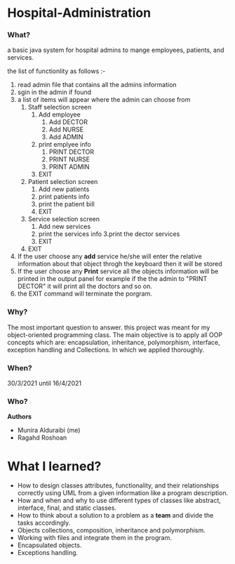 # Hospital-Administration

### What?
a basic java system for hospital admins to mange employees, patients, and services.

the list of functionlity as follows :-
1. read admin file that contains all the admins information
2. sgin in the admin if found
3. a list of items will appear where the admin can choose from 
    1. Staff selection screen 
        1. Add employee
            1. Add DECTOR
            2. Add NURSE
            3. Add ADMIN
        2. print emplyee info
            1. PRINT DECTOR
            2. PRINT NURSE
            3. PRINT ADMIN
        3. EXIT
    2. Patient selection screen 
        1. Add new patients
        2. print patients info 
        3. print the patient bill
        4. EXIT
    3. Service selection screen
        1. Add new services
        2. print the services info
        3.print the dector services 
        4. EXIT
    4. EXIT
4. If the user choose any **add** service he/she will enter the relative information about that object throgh the keyboard then it will be stored
5. If the user choose any **Print** service all the objects information will be printed in the output panel for example if the the admin to "PRINT DECTOR" it will print all the doctors and so on.
6. the EXIT command will terminate the porgram.

### Why?
The most important question to answer. this project was meant for my object-oriented programming class.
The main objective is to apply all OOP concepts which are: encapsulation, inheritance, polymorphism, interface, exception handling and Collections. In which we applied thoroughly.

### When? 
30/3/2021 until 16/4/2021

### Who?
**Authors**
* Munira Alduraibi (me)
* Ragahd Roshoan 

# What I learned?
* How to design classes attributes, functionality, and their relationships correctly using UML from a given information like a program description.
* How and when and why to use different types of classes like abstract, interface, final, and static classes.
* How to think about a solution to a problem as a **team** and divide the tasks accordingly.
* Objects collections, composition, inheritance and polymorphism.
* Working with files and integrate them in the program.
* Encapsulated objects.
* Exceptions handling.


